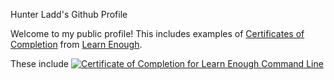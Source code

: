 Hunter Ladd's Github Profile

Welcome to my public profile! This includes examples of <a href="https://www.learnenough.com/certificates/hunterladd">Certificates of Completion</a> from <a href="https://www.learnenough.com/">Learn Enough</a>.<br />

These include <a href="https://www.learnenough.com/certificates/59da1f7b"><img src="https://www.learnenough.com/certificates/59da1f7b/command-line-tutorial.svg" alt="Certificate of Completion for Learn Enough Command Line"></a>
